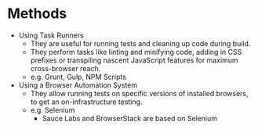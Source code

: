 # Methods

- Using Task Runners
	- They are useful for running tests and cleaning up code during build.
	- They perform tasks like linting and minifying code, adding in CSS prefixes or transpiling nascent JavaScript features for maximum cross-browser reach.
	- e.g. Grunt, Gulp, NPM Scripts
- Using a Browser Automation System
	- They allow running tests on specific versions of installed browsers, to get an on-infrastructure testing.
	- e.g. Selenium
		- Sauce Labs and BrowserStack are based on Selenium